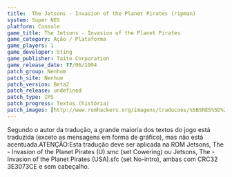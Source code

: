 ```yaml
---
title:  The Jetsons - Invasion of the Planet Pirates (ripman)
system: Super NES
platform: Console
game_title: The Jetsons - Invasion of the Planet Pirates
game_category: Ação / Plataforma
game_players: 1
game_developer: Sting
game_publisher: Taito Corporation
game_release_date: ??/06/1994
patch_group: Nenhum
patch_site: Nenhum
patch_version: Beta2
patch_release: undefined
patch_type: IPS
patch_progress: Textos (história)
patch_images: [http://www.romhackers.org/imagens/traducoes/%5BSNES%5D%20The%20Jetsons%20-%20Invasion%20of%20the%20Planet%20Pirates%20-%20ripman%20-%201.png,http://www.romhackers.org/imagens/traducoes/%5BSNES%5D%20The%20Jetsons%20-%20Invasion%20of%20the%20Planet%20Pirates%20-%20ripman%20-%202.png,http://www.romhackers.org/imagens/traducoes/%5BSNES%5D%20The%20Jetsons%20-%20Invasion%20of%20the%20Planet%20Pirates%20-%20ripman%20-%203.png]
---
```

Segundo o autor da tradução, a grande maioria dos textos do jogo está traduzida (exceto as mensagens em forma de gráfico), mas não está acentuada.ATENÇÃO:Esta tradução deve ser aplicada na ROM Jetsons, The - Invasion of the Planet Pirates (U).smc (set Cowering) ou Jetsons, The - Invasion of the Planet Pirates (USA).sfc (set No-intro), ambas com CRC32 3E3073CE e sem cabeçalho.